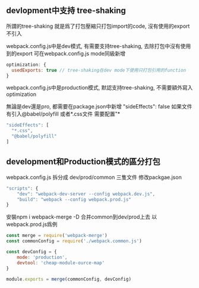 ## devlopment中支持 tree-shaking
所謂的tree-shaking 就是爲了打包壓縮只打包import的code, 沒有使用的export不引入

webpack.config.js中是dev模式, 有需要支持tree-shaking, 去除打包中沒有使用到的export
可在webpack.config.js mode同級新增

```javascript
optimization: {
  usedExports: true // tree-shaking在dev mode下使用只打包引用的function
}
```


webpack.config.js中是production模式, 默認支持tree-shaking, 不需要額外寫入optimization

無論是dev還是pro, 都需要在package.json中新增
"sideEffects": false
如果文件有引入@babel/polyfill 或者*.css文件
需要配置"*

```javascript
"sideEffects": [
  "*.css",
  "@babel/polyfill"
]
```



## development和Production模式的區分打包
webpack.config.js 拆分成 dev/prod/common 三隻文件
修改packgae.json

```javascript
"scripts": {
    "dev": "webpack-dev-server --config webpack.dev.js",
    "build": "webpack --config webpack.prod.js"
}
```

  

安裝npm i webpack-merge -D 合并common到dev/prod上去
以webpack.prod.js爲例

```javascript
const merge = require('webpack-merge')
const commonConfig = require('./webpack.common.js')

const devConfig = {
    mode: 'production',
    devtool: 'cheap-module-ource-map'
}

module.exports = merge(commonConfig, devConfig)
```

  


